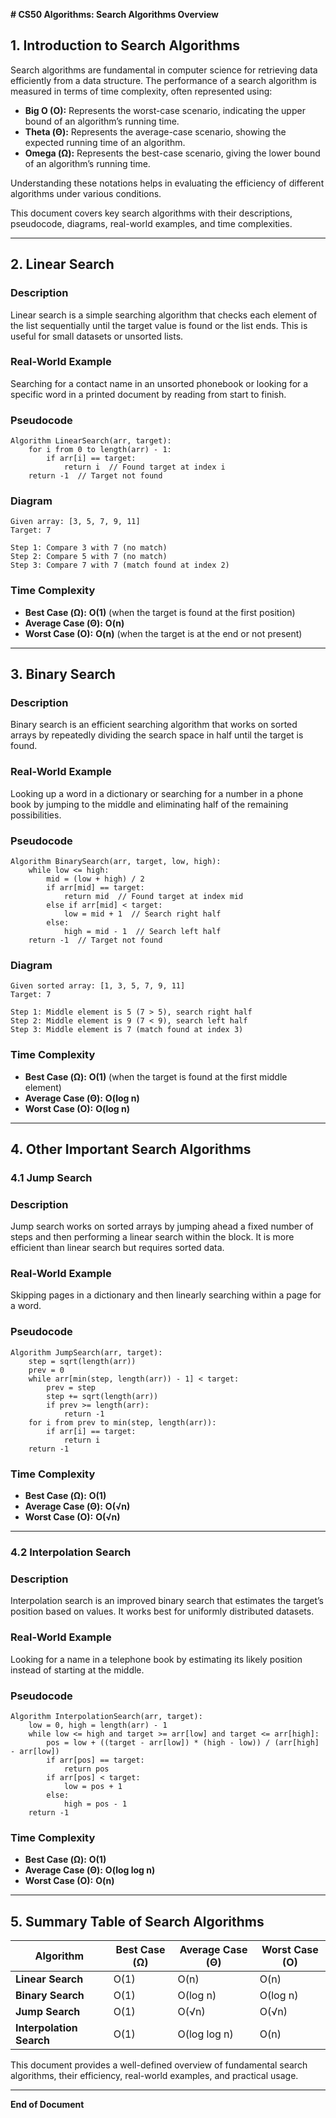 **# CS50 Algorithms: Search Algorithms Overview**

## **1. Introduction to Search Algorithms**
Search algorithms are fundamental in computer science for retrieving data efficiently from a data structure. The performance of a search algorithm is measured in terms of time complexity, often represented using:

- **Big O (O):** Represents the worst-case scenario, indicating the upper bound of an algorithm’s running time.
- **Theta (Θ):** Represents the average-case scenario, showing the expected running time of an algorithm.
- **Omega (Ω):** Represents the best-case scenario, giving the lower bound of an algorithm’s running time.

Understanding these notations helps in evaluating the efficiency of different algorithms under various conditions.

This document covers key search algorithms with their descriptions, pseudocode, diagrams, real-world examples, and time complexities.

---

## **2. Linear Search**
### **Description**
Linear search is a simple searching algorithm that checks each element of the list sequentially until the target value is found or the list ends. This is useful for small datasets or unsorted lists.

### **Real-World Example**
Searching for a contact name in an unsorted phonebook or looking for a specific word in a printed document by reading from start to finish.

### **Pseudocode**
```
Algorithm LinearSearch(arr, target):
    for i from 0 to length(arr) - 1:
        if arr[i] == target:
            return i  // Found target at index i
    return -1  // Target not found
```

### **Diagram**
```
Given array: [3, 5, 7, 9, 11]
Target: 7

Step 1: Compare 3 with 7 (no match)
Step 2: Compare 5 with 7 (no match)
Step 3: Compare 7 with 7 (match found at index 2)
```

### **Time Complexity**
- **Best Case (Ω):** **O(1)** (when the target is found at the first position)
- **Average Case (Θ):** **O(n)**
- **Worst Case (O):** **O(n)** (when the target is at the end or not present)

---

## **3. Binary Search**
### **Description**
Binary search is an efficient searching algorithm that works on sorted arrays by repeatedly dividing the search space in half until the target is found.

### **Real-World Example**
Looking up a word in a dictionary or searching for a number in a phone book by jumping to the middle and eliminating half of the remaining possibilities.

### **Pseudocode**
```
Algorithm BinarySearch(arr, target, low, high):
    while low <= high:
        mid = (low + high) / 2
        if arr[mid] == target:
            return mid  // Found target at index mid
        else if arr[mid] < target:
            low = mid + 1  // Search right half
        else:
            high = mid - 1  // Search left half
    return -1  // Target not found
```

### **Diagram**
```
Given sorted array: [1, 3, 5, 7, 9, 11]
Target: 7

Step 1: Middle element is 5 (7 > 5), search right half
Step 2: Middle element is 9 (7 < 9), search left half
Step 3: Middle element is 7 (match found at index 3)
```

### **Time Complexity**
- **Best Case (Ω):** **O(1)** (when the target is found at the first middle element)
- **Average Case (Θ):** **O(log n)**
- **Worst Case (O):** **O(log n)**

---

## **4. Other Important Search Algorithms**

### **4.1 Jump Search**
### **Description**
Jump search works on sorted arrays by jumping ahead a fixed number of steps and then performing a linear search within the block. It is more efficient than linear search but requires sorted data.

### **Real-World Example**
Skipping pages in a dictionary and then linearly searching within a page for a word.

### **Pseudocode**
```
Algorithm JumpSearch(arr, target):
    step = sqrt(length(arr))
    prev = 0
    while arr[min(step, length(arr)) - 1] < target:
        prev = step
        step += sqrt(length(arr))
        if prev >= length(arr):
            return -1
    for i from prev to min(step, length(arr)):
        if arr[i] == target:
            return i
    return -1
```

### **Time Complexity**
- **Best Case (Ω):** **O(1)**
- **Average Case (Θ):** **O(√n)**
- **Worst Case (O):** **O(√n)**

---

### **4.2 Interpolation Search**
### **Description**
Interpolation search is an improved binary search that estimates the target’s position based on values. It works best for uniformly distributed datasets.

### **Real-World Example**
Looking for a name in a telephone book by estimating its likely position instead of starting at the middle.

### **Pseudocode**
```
Algorithm InterpolationSearch(arr, target):
    low = 0, high = length(arr) - 1
    while low <= high and target >= arr[low] and target <= arr[high]:
        pos = low + ((target - arr[low]) * (high - low)) / (arr[high] - arr[low])
        if arr[pos] == target:
            return pos
        if arr[pos] < target:
            low = pos + 1
        else:
            high = pos - 1
    return -1
```

### **Time Complexity**
- **Best Case (Ω):** **O(1)**
- **Average Case (Θ):** **O(log log n)**
- **Worst Case (O):** **O(n)**

---

## **5. Summary Table of Search Algorithms**
| Algorithm         | Best Case (Ω) | Average Case (Θ) | Worst Case (O) |
|------------------|--------------|------------------|----------------|
| **Linear Search** | O(1) | O(n) | O(n) |
| **Binary Search** | O(1) | O(log n) | O(log n) |
| **Jump Search** | O(1) | O(√n) | O(√n) |
| **Interpolation Search** | O(1) | O(log log n) | O(n) |

This document provides a well-defined overview of fundamental search algorithms, their efficiency, real-world examples, and practical usage.

---

**End of Document**

